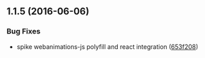 <a name="1.1.5"></a>
## 1.1.5 (2016-06-06)


### Bug Fixes

* spike webanimations-js polyfill and react integration ([653f208](https://aui-team-bot/:j6Rw/%22Jt4J+3~Y-%,@bitbucket.org/atlassian/atlaskit-spike.git/commits/653f208))



